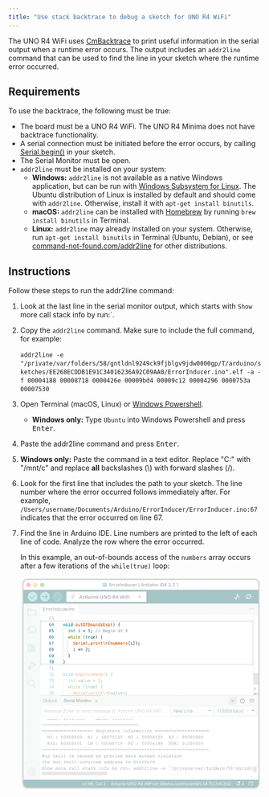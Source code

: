 ```yaml
---
title: "Use stack backtrace to debug a sketch for UNO R4 WiFi"
---
```


The UNO R4 WiFi uses [CmBacktrace](https://github.com/armink/CmBacktrace) to print useful information in the serial output when a runtime error occurs. The output includes an `addr2line` command that can be used to find the line in your sketch where the runtime error occurred.

## Requirements

To use the backtrace, the following must be true:

* The board must be a UNO R4 WiFi. The UNO R4 Minima does not have backtrace functionality.
* A serial connection must be initiated before the error occurs, by calling [Serial.begin()](https://www.arduino.cc/reference/en/language/functions/communication/serial/begin/) in your sketch.
* The Serial Monitor must be open.
* `addr2line` must be installed on your system:
  * **Windows:** `addr2line` is not available as a native Windows application, but can be run with [Windows Subsystem for Linux](https://learn.microsoft.com/en-us/windows/wsl/install). The Ubuntu distribution of Linux is installed by default and should come with `addr2line`. Otherwise, install it with `apt-get install binutils`.
  * **macOS:** `addr2line` can be installed with [Homebrew](https://brew.sh/) by running `brew install binutils` in Terminal.
  * **Linux:** `addr2line` may already installed on your system. Otherwise, run `apt-get install binutils` in Terminal (Ubuntu, Debian), or see [command-not-found.com/addr2line](https://command-not-found.com/addr2line) for other distributions.

## Instructions

Follow these steps to run the addr2line command:

1. Look at the last line in the serial monitor output, which starts with `Show` more call stack info by run:`.
2. Copy the `addr2line` command. Make sure to include the full command, for example:

   `addr2line -e "/private/var/folders/58/gntldnl9249ck9fjblgv9jdw0000gp/T/arduino/sketches/EE268ECDDB1E91C34016236A92C09AA0/ErrorInducer.ino".elf -a -f 00004188 00008718 0000426e 00009bd4 00009c12 00004296 0000753a 00007530`

3. Open Terminal (macOS, Linux) or [Windows Powershell](https://learn.microsoft.com/en-us/powershell/scripting/windows-powershell/starting-windows-powershell?view=powershell-7.3).
   * **Windows only:** Type `Ubuntu` into Windows Powershell and press <kbd>Enter</kbd>.
4. Paste the addr2line command and press <kbd>Enter</kbd>.
5. **Windows only:** Paste the command in a text editor. Replace "C:" with "/mnt/c" and replace **all** backslashes (\\) with forward slashes (/).
6. Look for the first line that includes the path to your sketch. The line number where the error occurred follows immediately after. For example, `/Users/username/Documents/Arduino/ErrorInducer/ErrorInducer.ino:67` indicates that the error occurred on line 67.
7. Find the line in Arduino IDE. Line numbers are printed to the left of each line of code. Analyze the row where the error occurred.

   In this example, an out-of-bounds access of the `numbers` array occurs after a few iterations of the `while(true)` loop:

   ![Analyzing the code.](img/addr2line-example.png)
